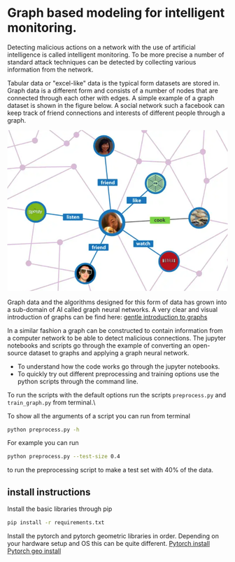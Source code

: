# Graph based modeling for intelligent monitoring.

Detecting malicious actions on a network with the use of artificial intelligence is called intelligent monitoring. To be more precise a number of standard attack techniques can be detected by collecting various information from the network.

Tabular data or "excel-like" data is the typical form datasets are stored in. Graph data is a different form and consists of a number of nodes that are connected through each other with edges. A simple example of a graph dataset is shown in the figure below. A social network such a facebook can keep track of friend connections and interests of different people through a graph.

![graph social network](assets/example_graph.PNG)

Graph data and the algorithms designed for this form of data has grown into a sub-domain of AI called graph neural networks. A very clear and visual introduction of graphs can be find here: [gentle introduction to graphs](https://distill.pub/2021/gnn-intro/)

In a similar fashion a graph can be constructed to contain information from a computer network to be able to detect malicious connections. The jupyter notebooks and scripts go through the example of converting an open-source dataset to graphs and applying a graph neural network.

* To understand how the code works go through the jupyter notebooks.
* To quickly try out different preprocessing and training options use the python scripts through the command line.

To run the scripts with the default options run the scripts `preprocess.py` and `train_graph.py` from terminal.\

To show all the arguments of a script you can run from terminal
```bash
python preprocess.py -h
```

For example you can run 
```bash
python preprocess.py --test-size 0.4
```
to run the preprocessing script to make a test set with 40% of the data.


## install instructions

Install the basic libraries through pip
```bash
pip install -r requirements.txt
```

Install the pytorch and pytorch geometric libraries in order.
Depending on your hardware setup and OS this can be quite different.
[Pytorch install](https://pytorch.org/get-started/locally/)
[Pytorch geo install](https://pytorch-geometric.readthedocs.io/en/latest/notes/installation.html)
